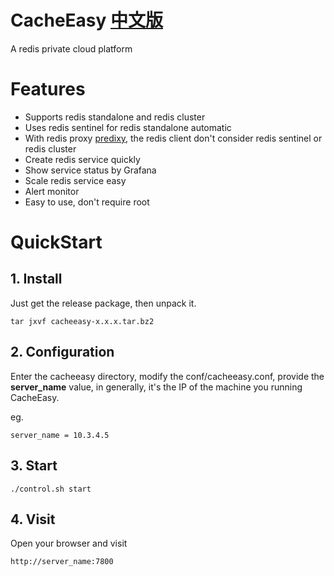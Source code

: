 # CacheEasy [中文版](https://github.com/joyieldInc/cacheeasy/blob/master/README_CN.md)

A redis private cloud platform

# Features

+ Supports redis standalone and redis cluster
+ Uses redis sentinel for redis standalone automatic
+ With redis proxy [predixy](https://github.com/joyieldInc/predixy), the redis client don't consider redis sentinel or redis cluster
+ Create redis service quickly
+ Show service status by Grafana
+ Scale redis service easy
+ Alert monitor
+ Easy to use, don't require root

# QuickStart

## 1. Install
Just get the release package, then unpack it.

    tar jxvf cacheeasy-x.x.x.tar.bz2
    
## 2. Configuration
Enter the cacheeasy directory, modify the conf/cacheeasy.conf, provide the **server_name** value, in generally, it's the IP of the machine you running CacheEasy.

eg.

    server_name = 10.3.4.5

## 3. Start

    ./control.sh start
    
## 4. Visit
Open your browser and visit

    http://server_name:7800

